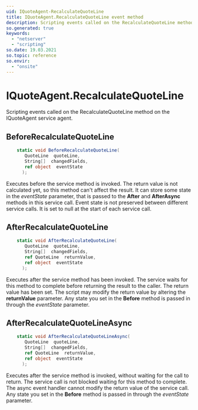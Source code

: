 ```yaml
---
uid: IQuoteAgent-RecalculateQuoteLine
title: IQuoteAgent.RecalculateQuoteLine event method
description: Scripting events called on the RecalculateQuoteLine method on the IQuoteAgent service agent.
so.generated: true
keywords:
  - "netserver"
  - "scripting"
so.date: 19.03.2021
so.topic: reference
so.envir:
  - "onsite"
---
```

# IQuoteAgent.RecalculateQuoteLine

Scripting events called on the <see cref='M:SuperOffice.CRM.Services.IQuoteAgent.RecalculateQuoteLine'>RecalculateQuoteLine</see> method on the <see cref='IQuoteAgent'>IQuoteAgent</see>  service agent.

## BeforeRecalculateQuoteLine
```cs
    static void BeforeRecalculateQuoteLine(
       QuoteLine  quoteLine,
       String[]  changedFields,
       ref object  eventState
      );
```
Executes before the service method is invoked.
The return value is not calculated yet, so this method can't affect the result.
It can store some state in the *eventState* parameter, that is passed to the **After** and **AfterAsync** methods in this service call.
Event state is not preserved between different service calls. It is set to null at the start of each service call.
## AfterRecalculateQuoteLine
```cs
    static void AfterRecalculateQuoteLine(
       QuoteLine  quoteLine,
       String[]  changedFields,
       ref QuoteLine  returnValue,
       ref object  eventState
      );
```
Executes after the service method has been invoked. The service waits for this method to complete before returning the result to the caller.
The return value has been set. The script may modify the return value by altering the **returnValue** parameter.
Any state you set in the **Before** method is passed in through the *eventState* parameter.
## AfterRecalculateQuoteLineAsync
```cs
    static void AfterRecalculateQuoteLineAsync(
       QuoteLine  quoteLine,
       String[]  changedFields,
       ref QuoteLine  returnValue,
       ref object  eventState
      );
```
Executes after the service method is invoked, without waiting for the call to return.
The service call is not blocked waiting for this method to complete.
The async event handler cannot modify the return value of the service call.
Any state you set in the **Before** method is passed in through the *eventState* parameter.

